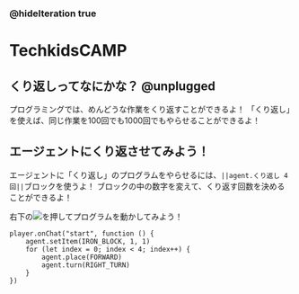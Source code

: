 ### @hideIteration true
# TechkidsCAMP

## くり返しってなにかな？ @unplugged

プログラミングでは、めんどうな作業をくり返すことができるよ！
「くり返し」を使えば、同じ作業を100回でも1000回でもやらせることができるよ！

## エージェントにくり返させてみよう！

エージェントに「くり返し」のプログラムをやらせるには、``||agent.くり返し 4回||``ブロックを使うよ！
ブロックの中の数字を変えて、くり返す回数を決めることができるよ！

右下の![](https://raw.githubusercontent.com/maple-1031/TechkidsCampTutorial/master/images/playbutton.png)を押してプログラムを動かしてみよう！

```template
player.onChat("start", function () {
    agent.setItem(IRON_BLOCK, 1, 1)
    for (let index = 0; index < 4; index++) {
        agent.place(FORWARD)
        agent.turn(RIGHT_TURN)
    }
})

```